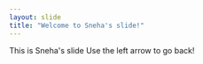 ```yaml
---
layout: slide
title: "Welcome to Sneha's slide!"
---
```

This is Sneha's slide
Use the left arrow to go back!